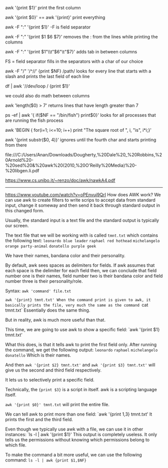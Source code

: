 awk '{print $1}' 
print the first column

awk '{print $0}' == awk '{print}'
print everything

awk -F ":" '{print $1}'
-F is field separator

awk -F ":" '{print $1 $6 $7}'
removes the : from the lines while printing the columns

awk -F ":" '{print $1"\\t"$6"\\t"$7}'
adds tab in between columns

FS = field separator
fills in the separators with a char of our choice

awk -F "/" '/^\//' {print $NF} /path/
looks for every line that starts with a slash
and prints the last field of each line


df | awk '/\/dev\/loop / {print $1}'


we could also do math between columns

awk 'length($0) > 7'
returns lines that have length greater than 7

ps -ef | awk '{ if($NF == "/bin/fish") print$0}'
looks for all processes that are running the fish process

awk 'BEGIN { for(i=1; i<=10; i++) print "The square root of ", i, "is", i\*i;}'

awk '{print substr($0, 4)}'
ignores until the fourth char and starts printing from there

file:///C:/Users/Anan/Downloads/Dougherty,%20Dale%20_%20Robbins,%20Arnold%20-%20sed%20&%20awk%20(2010,%20O'Reilly%20Media)%20-%20libgen.li.pdf

https://www.cs.unibo.it/~renzo/doc/awk/nawkA4.pdf

---
https://www.youtube.com/watch?v=oPEnvuj9QrI
How does AWK work?
We can use awk to create filters to write scrips to accept data from standard input, change it someway and then send it back through standard output in this changed form.

Usually, the standard input is a text file and the standard output is typically our screen.

The text file that we will be working with is called `tmnt.txt` which contains the following text:
`leonardo blue leader`
`raphael red hothead`
`michelangelo orange party-animal`
`donatello purple geek`

We have their names, bandana color and their personality. 

By default, awk sees spaces as delimiters for fields. If awk assumes that each space is the delimiter for each field then, we can conclude that field number one is their names, field number two is their bandana color and field number three is their personality/role.

Syntax: `awk 'command' file.txt`

`awk '{print} tmnt.txt'
When the command print is given to awk, it basically prints the file, very much the same as the command `cat tmnt.txt`
Essentially does the same thing.

But in reality, awk is much more useful than that.

This time, we are going to use awk to show a specific field:
`awk '{print $1} tmnt.txt'

What this does, is that it tells awk to print the first field only.
After running the command, we get the following output:
`leonardo`
`raphael`
`michelangelo`
`donatello`
Which is their names.

And then `awk '{print $2} tmnt.txt'` and `awk '{print $3} tmnt.txt'` will give us the second and third field respectively.

It lets us to selectively print a specific field.

Technically, the `{print $3}` is a script in itself. awk is a scripting language itself. 

`awk '{print $0}' tmnt.txt` will print the entire file.

We can tell awk to print more than one field:
`awk '{print $1,$3} tmnt.txt'
It prints the first and the third field.

Even though we typically use awk with a file, we can use it in other instances:
`ls -l | awk '{print $1}'
This output is completely useless. It only tells us the permissions without knowing which permissions belong to which file.

To make the command a bit more useful, we can use the following command:
`ls -l | awk {print $1,$NF}`




